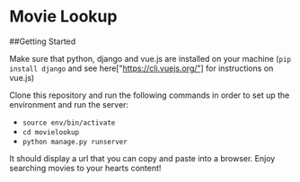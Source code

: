 # Movie Lookup

##Getting Started  

Make sure that python, django and vue.js are installed on your machine (`pip install django` and see here["https://cli.vuejs.org/"] for instructions on vue.js)  

Clone this repository and run the following commands in order to set up the environment and run the server:
- `source env/bin/activate`  
- `cd movielookup`  
- `python manage.py runserver`  

It should display a url that you can copy and paste into a browser. Enjoy searching movies to your hearts content!
